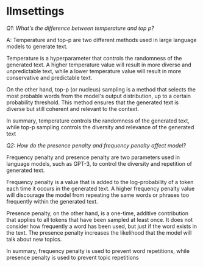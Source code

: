 # llmsettings

_Q1: What's the difference between temperature and top p?_

A: Temperature and top-p are two different methods used in large language models to generate text.

Temperature is a hyperparameter that controls the randomness of the generated text. A higher temperature value will result in more diverse and unpredictable text, while a lower temperature value will result in more conservative and predictable text.

On the other hand, top-p (or nucleus) sampling is a method that selects the most probable words from the model's output distribution, up to a certain probability threshold. This method ensures that the generated text is diverse but still coherent and relevant to the context.

In summary, temperature controls the randomness of the generated text, while top-p sampling controls the diversity and relevance of the generated text

_Q2: How do the presence penalty and frequency penalty affect model?_

Frequency penalty and presence penalty are two parameters used in language models, such as GPT-3, to control the diversity and repetition of generated text.

Frequency penalty is a value that is added to the log-probability of a token each time it occurs in the generated text. A higher frequency penalty value will discourage the model from repeating the same words or phrases too frequently within the generated text.

Presence penalty, on the other hand, is a one-time, additive contribution that applies to all tokens that have been sampled at least once. It does not consider how frequently a word has been used, but just if the word exists in the text. The presence penalty increases the likelihood that the model will talk about new topics.

In summary, frequency penalty is used to prevent word repetitions, while presence penalty is used to prevent topic repetitions
